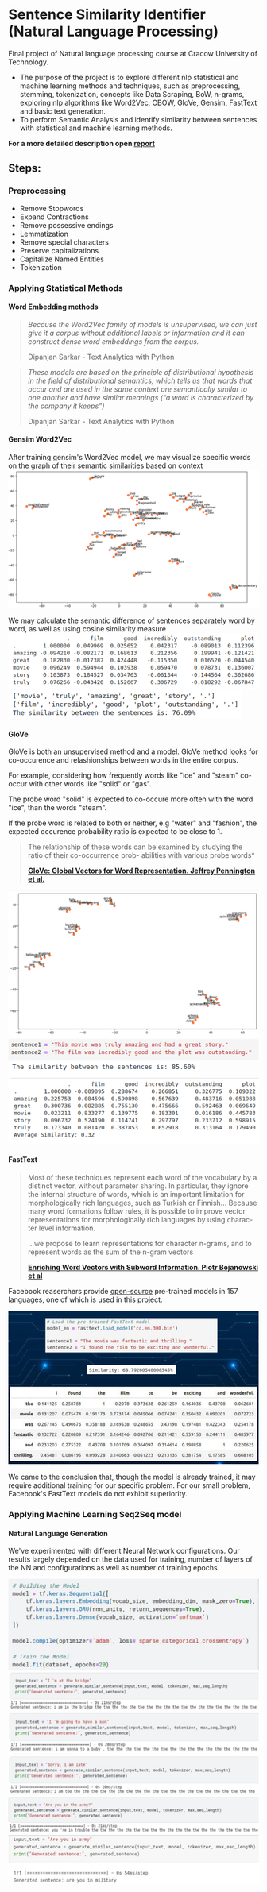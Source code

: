 # Sentence Similarity Identifier (Natural Language Processing)

Final project of Natural language processing course at Cracow University of Technology. 
* The purpose of the project is to explore different nlp statistical and machine learning methods and techniques, such as preprocessing, stemming, tokenization, concepts like Data Scraping, BoW, n-grams, exploring nlp algorithms like Word2Vec, CBOW, GloVe, Gensim, FastText and basic text generation.
* To perform Semantic Analysis and identify similarity between sentences with statistical and machine learning methods.

**For a more detailed description open [report](Burchakov_Ermolaev_PJN.pdf)**

## Steps:
### Preprocessing

* Remove Stopwords
* Expand Contractions
* Remove possessive endings
* Lemmatization
* Remove special characters
* Preserve capitalizations
* Capitalize Named Entities
* Tokenization

### Applying Statistical Methods
#### Word Embedding methods
> *Because the Word2Vec family of models is unsupervised, we can just give it a corpus
without additional labels or information and it can construct dense word embeddings
from the corpus.*
>
> Dipanjan Sarkar - Text Analytics with Python

> *These models are based on the principle of distributional hypothesis in the field of
distributional semantics, which tells us that words that occur and are used in the same
context are semantically similar to one another and have similar meanings (“a word is
characterized by the company it keeps”)*
>
> Dipanjan Sarkar - Text Analytics with Python


#### Gensim Word2Vec
  
After training gensim's Word2Vec model, we may visualize specific words on the graph of their semantic similarities based on context
![word2vec](docs/word2vec.png)

We may calculate the semantic difference of sentences separately word by word, as well as using cosine similarity measure
![word2vec2](docs/word2vec2.png)
![word2vec3](docs/word2vec3.png)

#### GloVe

GloVe is both an unsupervised method and a model.
GloVe method looks for co-occurence and relashionships between words in the entire corpus.

For example, considering how frequently words like "ice" and "steam" co-occur with other words like "solid" or "gas". 

The probe word "solid" is expected to co-occure more often with the word "ice", than the words "steam".

If the probe word is related to both or neither, e.g "water" and "fashion", the expected occurence probability ratio is expected to be close to 1.

>
> The relationship of these words can be examined
by studying the ratio of their co-occurrence prob-
abilities with various probe words*
>
> **[GloVe: Global Vectors for Word Representation. Jeffrey Pennington et al.](https://nlp.stanford.edu/pubs/glove.pdf)**
>

![glove](docs/glove.png)
![glove](docs/glove2.png)
![glove](docs/glove4.png)
![glove](docs/glove5.png)


#### FastText
>
> Most of these techniques represent each word of
the vocabulary by a distinct vector, without parameter sharing. In particular, they ignore the internal
structure of words, which is an important limitation
for morphologically rich languages, such as Turkish or Finnish... Because many word formations follow
rules, it is possible to improve vector representations
for morphologically rich languages by using charac-
ter level information.
>
> ...we propose to learn representations
for character n-grams, and to represent words as the
sum of the n-gram vectors
>
> [**Enriching Word Vectors with Subword Information. Piotr Bojanowski et al**](https://arxiv.org/pdf/1607.04606v2.pdf)

Facebook reaserchers provide [open-source](https://fasttext.cc/docs/en/crawl-vectors.html) pre-trained models in 157 languages, one of which is used in this project.


![fasttext](docs/fasttext.png)


We came to the conclusion that, though the model is already trained, it may require additional training for our specific problem. For our small problem, Facebook's FastText models do not exhibit superiority.

### Applying Machine Learning Seq2Seq model
#### Natural Language Generation
We've experimented with different Neural Network configurations. Our results largely depended on the data used for training, number of layers of the NN and configurations as well as number of training epochs.


![nlg seq2seq pic](docs/nlg1.png)
![nlg seq2seq pic](docs/nlg2.png)
![nlg seq2seq pic](docs/nlg3.png)
![nlg seq2seq pic](docs/nlg4.png)
![nlg seq2seq pic](docs/nlg5.png)
![nlg seq2seq pic](docs/nlg6.png)
